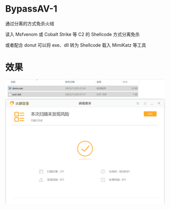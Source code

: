 # BypassAV-1
通过分离的方式免杀火绒

读入 Msfvenom 或 Cobalt Strike 等 C2 的 Shellcode 方式分离免杀

或者配合 donut 可以将 exe、dll 转为 Shellcode 载入 MimiKatz 等工具

# 效果
![Preview](https://github.com/yutianqaq/BypassAV-1/blob/main/img1.png)

